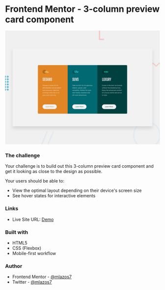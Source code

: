 # Frontend Mentor - 3-column preview card component

![Design preview for the 3-column preview card component coding challenge](./design/desktop-preview.jpg)


### The challenge

Your challenge is to build out this 3-column preview card component and get it looking as close to the design as possible.

Your users should be able to:

- View the optimal layout depending on their device's screen size
- See hover states for interactive elements

### Links


- Live Site URL: [Demo](https://mlazos7.github.io/card-cars/)


### Built with

- HTML5
- CSS (Flexbox)
- Mobile-first workflow


### Author

- Frontend Mentor - [@mlazos7](https://www.frontendmentor.io/profile/mlazos7)
- Twitter - [@mlazos7](https://twitter.com/mlazos7)